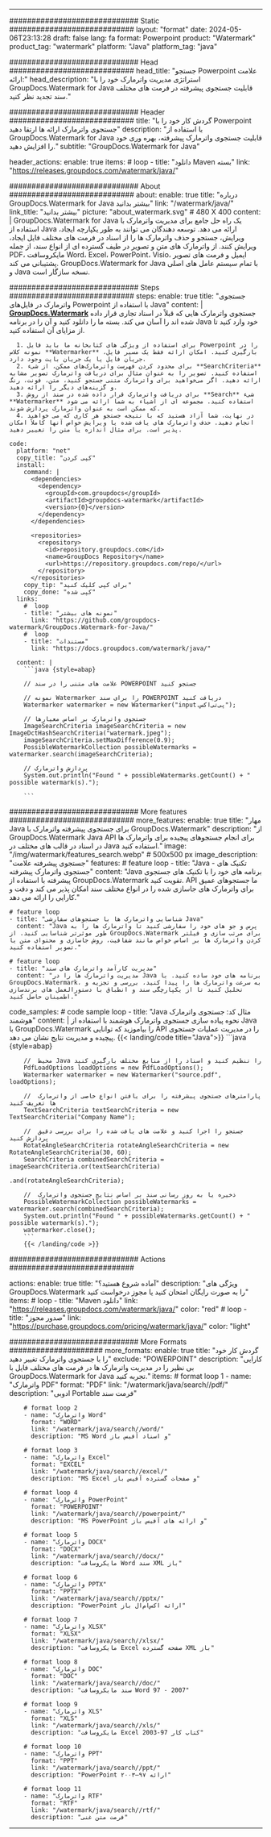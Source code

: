 
---
############################# Static ############################
layout: "format"
date:  2024-05-06T23:13:28
draft: false
lang: fa
format: Powerpoint
product: "Watermark"
product_tag: "watermark"
platform: "Java"
platform_tag: "java"

############################# Head ############################
head_title: "جستجو Powerpoint علامت ارائه:"
head_description: "استراتژی مدیریت واترمارک خود را با GroupDocs.Watermark for Java قابلیت جستجوی پیشرفته در فرمت های مختلف سند تجدید نظر کنید."

############################# Header ############################
title: "گردش کار خود را با Powerpoint جستجوی واترمارک ارائه ها ارتقا دهید" 
description: "با استفاده از GroupDocs.Watermark for Java قابلیت جستجوی واترمارک پیشرفته، بهره وری خود را افزایش دهید."
subtitle: "GroupDocs.Watermark for Java" 

header_actions:
  enable: true
  items:
    #  loop
    - title: "دانلود Maven بسته"
      link: "https://releases.groupdocs.com/watermark/java/"
      
############################# About ############################
about:
    enable: true
    title: "درباره GroupDocs.Watermark for Java بیشتر بدانید"
    link: "/watermark/java/"
    link_title: "بیشتر بدانید"
    picture: "about_watermark.svg" # 480 X 400
    content: |
       GroupDocs.Watermark for Java یک راه حل جامع برای مدیریت واترمارک با استفاده از Java ارائه می دهد. توسعه دهندگان می توانند به طور یکپارچه ایجاد، ویرایش، جستجو و حذف واترمارک ها را از اسناد در فرمت های مختلف فایل ایجاد، ویرایش کنند. از واترمارک های متن و تصویر در طیف گسترده ای از انواع سند، از جمله PDF، مایکروسافت Word، Excel، PowerPoint، Visio، ایمیل و فرمت های تصویر پشتیبانی می کند. GroupDocs.Watermark for Java با تمام سیستم عامل های اصلی و Java نسخه سازگار است.

############################# Steps ############################
steps:
    enable: true
    title: "جستجوی واترمارک در فایل‌های Powerpoint با استفاده از Java"
    content: |
      **[GroupDocs.Watermark](https://products.groupdocs.com/watermark/java/)** جستجوی واترمارک هایی که قبلاً در اسناد تجاری قرار داده شده اند را آسان می کند. بسته ما را دانلود کنید و آن را در برنامه Java خود وارد کنید تا از مزایای آن استفاده کنید.
      
      1. برای استفاده از ویژگی های کتابخانه ما باید فایل Powerpoint را در نمونه کلاس **Watermarker** بارگیری کنید. امکان ارائه فقط یک مسیر فایل، جریان فایل یا یک جریان بایت وجود دارد.
      2. برای محدود کردن فهرست واترمارک‌های ممکن، از شیء **SearchCriteria** استفاده کنید. تصویر را به عنوان مثال برای دریافت واترمارک تصویر مشابه ارائه دهید. اگر می‌خواهید برای واترمارک متنی جستجو کنید، متن، فونت، رنگ و گزینه‌های دیگر را ارائه دهید.
      3. برای دریافت واترمارک قرار داده شده در سند از روش **Search** شیء **Watermarker** استفاده کنید. مجموعه ای از اشیاء به شما ارائه می شود که ممکن است به عنوان واترمارک پردازش شوند.
      4. در نهایت، شما آزاد هستید که با نتیجه جستجو هر کاری که می خواهید انجام دهید. حذف واترمارک های یافت شده یا ویرایش خواص آنها کاملاً امکان پذیر است. برای مثال اندازه یا متن را تغییر دهید.
   
    code:
      platform: "net"
      copy_title: "کپی کردن"
      install:
        command: |
          <dependencies>
            <dependency>
              <groupId>com.groupdocs</groupId>
              <artifactId>groupdocs-watermark</artifactId>
              <version>{0}</version>
            </dependency>
          </dependencies>

          <repositories>
            <repository>
              <id>repository.groupdocs.com</id>
              <name>GroupDocs Repository</name>
              <url>https://repository.groupdocs.com/repo/</url>
            </repository>
          </repositories>
        copy_tip: "برای کپی کلیک کنید"
        copy_done: "کپی شده"
      links:
        #  loop
        - title: "نمونه های بیشتر"
          link: "https://github.com/groupdocs-watermark/GroupDocs.Watermark-for-Java/"
        #  loop
        - title: "مستندات"
          link: "https://docs.groupdocs.com/watermark/java/"
          
      content: |
        ```java {style=abap}

        // علامت های متنی را در سند POWERPOINT جستجو کنید

        // نمونه Watermarker را برای سند POWERPOINT دریافت کنید
        Watermarker watermarker = new Watermarker("input.پی‌تی‌اکس");

        // جستجوی واترمارک بر اساس معیارها
        ImageSearchCriteria imageSearchCriteria = new ImageDctHashSearchCriteria("watermark.jpeg");
        imageSearchCriteria.setMaxDifference(0.9);
        PossibleWatermarkCollection possibleWatermarks = watermarker.search(imageSearchCriteria);

        // پردازش واترمارک
        System.out.println("Found " + possibleWatermarks.getCount() + " possible watermark(s).");
        
        ```   
        
############################# More features ############################
more_features:
  enable: true
  title: "مهار Java برای جستجوی پیشرفته واترمارک با GroupDocs.Watermark"
  description: "از GroupDocs.Watermark Java API برای انجام جستجوهای پیچیده برای واترمارک ها در اسناد در قالب های مختلف در Java استفاده کنید."
  image: "/img/watermark/features_search.webp" # 500x500 px
  image_description: "جستجوی پیشرفته علامت"
  features:
    # feature loop
    - title: "Java - تکنیک های جستجوی واترمارک پیشرفته"
      content: "Java برنامه های خود را با تکنیک های جستجوی پیشرفته با استفاده از GroupDocs.Watermark تقویت کنید. API ما جستجوهای عمیق برای واترمارک های جاسازی شده را در انواع مختلف سند امکان پذیر می کند و دقت و کارایی را ارائه می دهد."

    # feature loop
    - title: "شناسایی واترمارک ها با جستجوهای سفارشی Java"
      content: "Java پرس و جو های خود را سفارشی کنید تا واترمارک ها را به طور موثرتر شناسایی کنید. از GroupDocs.Watermark برای مرتب سازی و فیلتر کردن واترمارک ها بر اساس خواص مانند شفافیت، روش جاسازی و محتوای متن یا تصویر استفاده کنید."

    # feature loop
    - title: "مدیریت کارآمد واترمارک های سند"
      content: "مدیریت واترمارک ها را در Java برنامه های خود ساده کنید. با GroupDocs.Watermark، به سرعت واترمارک ها را پیدا کنید، بررسی و تجزیه و تحلیل کنید تا از یکپارچگی سند و انطباق با دستورالعمل های برندسازی اطمینان حاصل کنید."
      
  code_samples:
    # code sample loop
    - title: "Java مثال کد: جستجوی واترمارک هوشمند"
      content: |
        نحوه پیاده سازی جستجوی واترمارک هوشمند با استفاده از Java با GroupDocs.Watermark را بیاموزید که توانایی API را در مدیریت عملیات جستجوی پیچیده و مدیریت نتایج نشان می دهد.
        {{< landing/code title="Java">}}
        ```java {style=abap}
        
        //  محیط Java را تنظیم کنید و اسناد را از منابع مختلف بارگیری کنید
        PdfLoadOptions loadOptions = new PdfLoadOptions();
        Watermarker watermarker = new Watermarker("source.pdf", loadOptions);

        //  پارامترهای جستجوی پیشرفته را برای یافتن انواع خاصی از واترمارک ها تعریف کنید
        TextSearchCriteria textSearchCriteria = new TextSearchCriteria("Company Name");

        //  جستجو را اجرا کنید و علامت های یافت شده را برای بررسی دقیق پردازش کنید
        RotateAngleSearchCriteria rotateAngleSearchCriteria = new RotateAngleSearchCriteria(30, 60);
        SearchCriteria combinedSearchCriteria = imageSearchCriteria.or(textSearchCriteria)
                                                                   .and(rotateAngleSearchCriteria);

        //  ذخیره یا به روز رسانی سند بر اساس نتایج جستجوی واترمارک
        PossibleWatermarkCollection possibleWatermarks = watermarker.search(combinedSearchCriteria);
        System.out.println("Found " + possibleWatermarks.getCount() + " possible watermark(s).");
        watermarker.close();
        ```
        {{< /landing/code >}}


############################# Actions ############################

actions:
  enable: true
  title: "آماده شروع هستید؟"
  description: "ویژگی های GroupDocs.Watermark را به صورت رایگان امتحان کنید یا مجوز درخواست کنید"
  items:
    #  loop
    - title: "Maven دانلود"
      link: "https://releases.groupdocs.com/watermark/java/"
      color: "red"
        #  loop
    - title: "صدور مجوز"
      link: "https://purchase.groupdocs.com/pricing/watermark/java/"
      color: "light"


############################# More Formats #####################
more_formats:
    enable: true
    title: "گردش کار خود را با جستجوی واترمارک تغییر دهید"
    exclude: "POWERPOINT"
    description: "کارایی بی نظیر را در مدیریت واترمارک ها در فرمت های مختلف فایل با GroupDocs.Watermark for Java تجربه کنید."
    items: 
        # format loop 1
        - name: "واترمارک PDF"
          format: "PDF"
          link: "/watermark/java/search//pdf/"
          description: "ادوبی Portable فرمت سند"

        # format loop 2
        - name: "واترمارک Word"
          format: "WORD"
          link: "/watermark/java/search//word/"
          description: "MS Word و اسناد آفیس باز"
          
        # format loop 3
        - name: "واترمارک Excel"
          format: "EXCEL"
          link: "/watermark/java/search//excel/"
          description: "MS Excel و صفحات گسترده آفیس باز"

        # format loop 4
        - name: "واترمارک PowerPoint"
          format: "POWERPOINT"
          link: "/watermark/java/search//powerpoint/"
          description: "MS PowerPoint و ارائه های آفیس باز"

        # format loop 5
        - name: "واترمارک DOCX"
          format: "DOCX"
          link: "/watermark/java/search//docx/"
          description: "مایکروسافت Word سند XML باز"
          
        # format loop 6
        - name: "واترمارک PPTX"
          format: "PPTX"
          link: "/watermark/java/search//pptx/"
          description: "PowerPoint ارائه اکس‌ام‌ال باز"
          
        # format loop 7
        - name: "واترمارک XLSX"
          format: "XLSX"
          link: "/watermark/java/search//xlsx/"
          description: "مایکروسافت Excel صفحه گسترده XML باز"

        # format loop 8
        - name: "واترمارک DOC"
          format: "DOC"
          link: "/watermark/java/search//doc/"
          description: "سند مایکروسافت Word 97 - 2007"

        # format loop 9
        - name: "واترمارک XLS"
          format: "XLS"
          link: "/watermark/java/search//xls/"
          description: "مایکروسافت Excel کتاب کار 97-2003"

        # format loop 10
        - name: "واترمارک PPT"
          format: "PPT"
          link: "/watermark/java/search//ppt/"
          description: "PowerPoint ارائه ۹۷—۲۰۰۳"

        # format loop 11
        - name: "واترمارک RTF"
          format: "RTF"
          link: "/watermark/java/search//rtf/"
          description: "فرمت متن غنی"

---